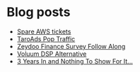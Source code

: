 # Blog posts
<!-- BLOG-POST-LIST:START -->
- [Spare AWS tickets](https://afflift.com/f/threads/spare-aws-tickets.10438/)
- [TaroAds Pop Traffic](https://afflift.com/f/threads/taroads-pop-traffic.10394/)
- [Zeydoo Finance Survey Follow Along](https://afflift.com/f/threads/zeydoo-finance-survey-follow-along.10174/)
- [Voluum DSP Alternative](https://afflift.com/f/threads/voluum-dsp-alternative.10435/)
- [3 Years In and Nothing To Show For It...](https://afflift.com/f/threads/3-years-in-and-nothing-to-show-for-it.10436/)
<!-- BLOG-POST-LIST:END -->
